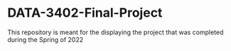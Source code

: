 # DATA-3402-Final-Project
This repository is meant for the displaying the project that was completed during the Spring of 2022

